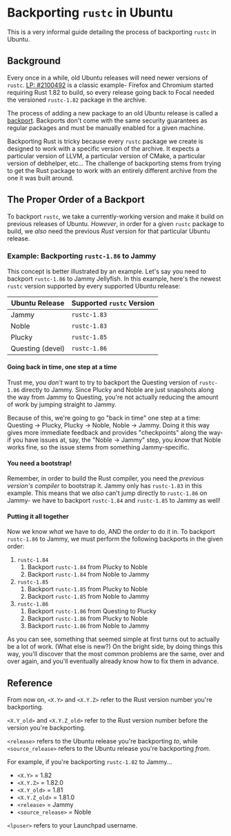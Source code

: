 # Backporting `rustc` in Ubuntu

This is a very informal guide detailing the process of backporting `rustc` in Ubuntu.

## Background

Every once in a while, old Ubuntu releases will need newer versions of `rustc`. [LP: #2100492](https://pad.lv/2100492) is a classic example- Firefox and Chromium started requiring Rust 1.82 to build, so every release going back to Focal needed the versioned `rustc-1.82` package in the archive.

The process of adding a new package to an old Ubuntu release is called a [backport](https://help.ubuntu.com/community/UbuntuBackports). Backports don't come with the same security guarantees as regular packages and must be manually enabled for a given machine.

Backporting Rust is tricky because every `rustc` package we create is designed to work with a specific version of the archive. It expects a particular version of LLVM, a particular version of CMake, a particular version of debhelper, etc... The challenge of backporting stems from trying to get the Rust package to work with an entirely different archive from the one it was built around.

## The Proper Order of a Backport

To backport `rustc`, we take a currently-working version and make it build on previous releases of Ubuntu. _However_, in order for a given `rustc` package to build, we _also_ need the previous _Rust_ version for that particular Ubuntu release.

### Example: Backporting `rustc-1.86` to Jammy

This concept is better illustrated by an example. Let's say you need to backport `rustc-1.86` to Jammy Jellyfish. In this example, here's the newest `rustc` version supported by every supported Ubuntu release:

| Ubuntu Release   | Supported `rustc` Version |
| ---------------- | ------------------------- |
| Jammy            | `rustc-1.83`              |
| Noble            | `rustc-1.83`              |
| Plucky           | `rustc-1.85`              |
| Questing (devel) | `rustc-1.86`              |

#### Going back in time, one step at a time

Trust me, you _don't_ want to try to backport the Questing version of `rustc-1.86` directly to Jammy. Since Plucky and Noble are just snapshots along the way from Jammy to Questing, you're not actually reducing the amount of work by jumping straight to Jammy.

Because of this, we're going to go "back in time" one step at a time: Questing -> Plucky, Plucky -> Noble, Noble -> Jammy. Doing it this way gives more immediate feedback and provides "checkpoints" along the way- if you have issues at, say, the "Noble -> Jammy" step, you _know_ that Noble works fine, so the issue stems from something Jammy-specific.

#### You need a bootstrap!

Remember, in order to build the Rust compiler, you need the _previous version's compiler_ to bootstrap it. Jammy only has `rustc-1.83` in this example. This means that we _also_ can't jump directly to `rustc-1.86` on Jammy- we have to backport `rustc-1.84` and `rustc-1.85` to Jammy as well!

#### Putting it all together

Now we know _what_ we have to do, AND the _order_ to do it in. To backport `rustc-1.86` to Jammy, we must perform the following backports in the given order:

1. `rustc-1.84`
   1. Backport `rustc-1.84` from Plucky to Noble
   2. Backport `rustc-1.84` from Noble to Jammy
2. `rustc-1.85`
   1. Backport `rustc-1.85` from Plucky to Noble
   2. Backport `rustc-1.85` from Noble to Jammy
3. `rustc-1.86`
   1. Backport `rustc-1.86` from Questing to Plucky
   2. Backport `rustc-1.86` from Plucky to Noble
   3. Backport `rustc-1.86` from Noble to Jammy

As you can see, something that seemed simple at first turns out to actually be a lot of work. (What else is new?) On the bright side, by doing things this way, you'll discover that the most common problems are the same, over and over again, and you'll eventually already know how to fix them in advance.

## Reference

From now on, `<X.Y>` and `<X.Y.Z>` refer to the Rust version number you're backporting.

`<X.Y_old>` and `<X.Y.Z_old>` refer to the Rust version number before the version you're backporting.

`<release>` refers to the Ubuntu release you're backporting _to_, while `<source_release>` refers to the Ubuntu release you're backporting _from_.

For example, if you're backporting `rustc-1.82` to Jammy...

- `<X.Y>` = 1.82
- `<X.Y.Z>` = 1.82.0
- `<X.Y_old>` = 1.81
- `<X.Y.Z_old>` = 1.81.0
- `<release>` = Jammy
- `<source_release>` = Noble

`<lpuser>` refers to your Launchpad username.
